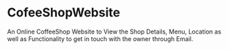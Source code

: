 # CofeeShopWebsite

An Online CoffeeShop Website to View the Shop Details, Menu, Location as well as Functionality to get in touch with the owner through Email.

